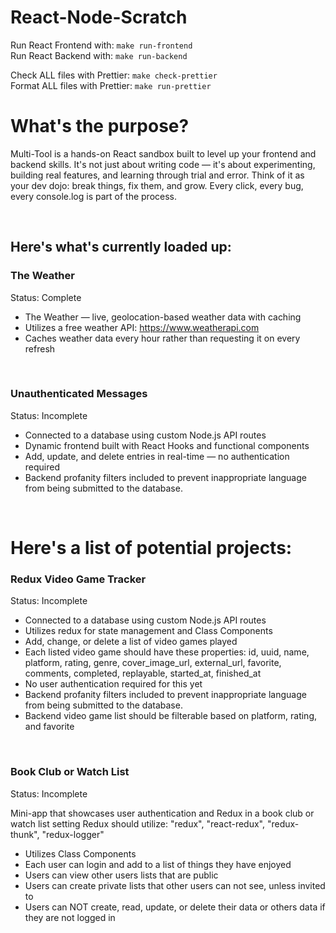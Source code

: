 # React-Node-Scratch

Run React Frontend with: `make run-frontend`
</br>
Run React Backend with: `make run-backend`
</br>

Check ALL files with Prettier: `make check-prettier`
</br>
Format ALL files with Prettier: `make run-prettier`
</br>


# What's the purpose?
Multi-Tool is a hands-on React sandbox built to level up your frontend and backend skills. It's not just about writing code — it's about experimenting, building real features, and learning through trial and error. Think of it as your dev dojo: break things, fix them, and grow. Every click, every bug, every console.log is part of the process.

</br>


## Here's what's currently loaded up:


### The Weather
Status: Complete

* The Weather — live, geolocation-based weather data with caching
* Utilizes a free weather API: https://www.weatherapi.com
* Caches weather data every hour rather than requesting it on every refresh

</br>

### Unauthenticated Messages
Status: Incomplete

* Connected to a database using custom Node.js API routes
* Dynamic frontend built with React Hooks and functional components
* Add, update, and delete entries in real-time — no authentication required
* Backend profanity filters included to prevent inappropriate language from being submitted to the database.

</br>

# Here's a list of potential projects:


###  Redux Video Game Tracker
Status: Incomplete

* Connected to a database using custom Node.js API routes
* Utilizes redux for state management and Class Components
* Add, change, or delete a list of video games played
* Each listed video game should have these properties: id, uuid, name, platform, rating, genre, cover_image_url, external_url, favorite, comments, completed, replayable, started_at, finished_at
* No user authentication required for this yet
* Backend profanity filters included to prevent inappropriate language from being submitted to the database.
* Backend video game list should be filterable based on platform, rating, and favorite

</br>

### Book Club or Watch List
Status: Incomplete

Mini-app that showcases user authentication and Redux in a book club or watch list setting
Redux should utilize: "redux", "react-redux", "redux-thunk", "redux-logger"
* Utilizes Class Components
* Each user can login and add to a list of things they have enjoyed
* Users can view other users lists that are public
* Users can create private lists that other users can not see, unless invited to
* Users can NOT create, read, update, or delete their data or others data if they are not logged in

</br>